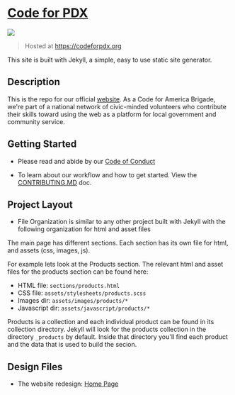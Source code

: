 # [Code for PDX](https://codeforpdx.org)

![](https://github.com/codeforpdx/website-reboot//workflows/Build/badge.svg)

> Hosted at https://codeforpdx.org

This site is built with Jekyll, a simple, easy to use static site generator.


## Description

This is the repo for our official [website](https://codeforpdx.org). As a Code for America Brigade, we're part of a national network of civic-minded volunteers who contribute their skills toward using the web as a platform for local government and community service.

## Getting Started

 - Please read and abide by our [Code of Conduct](https://github.com/codeforpdx/codeofconduct)

 - To learn about our workflow and how to get started. View the [CONTRIBUTING.MD](./CONTRIBUTING.md) doc.

## Project Layout
 - File Organization is similar to any other project built with Jekyll with the following organization for html and asset files

The main page has different sections. Each section has its own file for html, and assets (css, images, js).

For example lets look at the Products section. The relevant html and asset files for the products section can be found here:

- HTML file: `sections/products.html`
- CSS file: `assets/stylesheets/products.scss`
- Images dir: `assets/images/products/*`
- Javascript dir: `assets/javascript/products/*`
 
Products is a collection and each individual product can be found in its collection directory. Jekyll will look for the products collection in the directory `_products` by default. Inside that directory you'll find each product and the data that is used to build the secion.

## Design Files 

- The website redesign: [Home Page](https://www.figma.com/file/XM1goIQJxOMTRntMTnql6r/CFPDX?node-id=1185%3A530)
